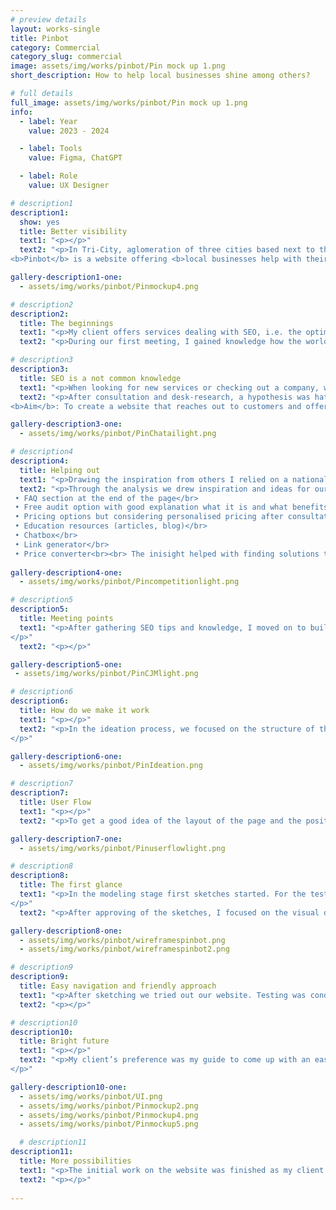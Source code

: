 ```yaml
---
# preview details
layout: works-single
title: Pinbot
category: Commercial
category_slug: commercial
image: assets/img/works/pinbot/Pin mock up 1.png
short_description: How to help local businesses shine among others?

# full details
full_image: assets/img/works/pinbot/Pin mock up 1.png
info:
  - label: Year
    value: 2023 - 2024

  - label: Tools
    value: Figma, ChatGPT

  - label: Role
    value: UX Designer

# description1
description1:
  show: yes
  title: Better visibility 
  text1: "<p></p>"
  text2: "<p>In Tri-City, aglomeration of three cities based next to the northern coast of Poland, there are many local businesses who want to gain new clients especially in the holiday seasons.</br></br>
<b>Pinbot</b> is a website offering <b>local businesses help with their SEO and better visibility</b> in the sea full of fishes.</p>"

gallery-description1-one:
  - assets/img/works/pinbot/Pinmockup4.png

# description2
description2:
  title: The beginnings 
  text1: "<p>My client offers services dealing with SEO, i.e. the optimisation of pages taking into account the search components of Google's web browser. Its services include various activities for improving and managing the Google My Company profile.</p>"
  text2: "<p>During our first meeting, I gained knowledge how the world of SEO works and what the market situation is in the city where the client works. My client is a freelancer collaborating with several local businesses offering gastronomic, touristic and general services. Many of his clients were unaware of the importance of positioning their business. His main aim was to show his offering helping local businesses to reach more customers.</br></p>"

# description3
description3:
  title: SEO is a not common knowledge
  text1: "<p>When looking for new services or checking out a company, we usually use several sources, both online and offline. One of the most common and trusted ways is to use Google's search engine. The website offers and is constantly improving the <b>Google My Business tool</b>, which plays a significant role in SEO by providing <b>current information about a company, showcasing services, location on a map and managing reviews, among other things.</b> As many as 50% of customers trust online reviews as much as referrals from loved ones, and 81% of them read reviews on Google.</p>"
  text2: "<p>After consultation and desk-research, a hypothesis was hatched that not many small business entrepreneurs know of the existence of SEO let alone its importance. </br></br><b>Hypothesis</b>: Local businesses do not know what SEO is and how it affects their business</br></br>
<b>Aim</b>: To create a website that reaches out to customers and offers them solutions for better visibility in Google search.</p>"

gallery-description3-one:
  - assets/img/works/pinbot/PinChatailight.png

# description4
description4:
  title: Helping out
  text1: "<p>Drawing the inspiration from others I relied on a national and global competitive analysis, including both large companies offering many solutions beyond SEO and smaller national businesses. The analysis included Whitespark, Brightlocal, Zgred, Visible and Localiq. Each company was examined against client guidelines, which can be seen in the graphic below</p>"
  text2: "<p>Through the analysis we drew inspiration and ideas for our product, including:</br></br>
 • FAQ section at the end of the page</br>
 • Free audit option with good explanation what it is and what benefits it gives</br>
 • Pricing options but considering personalised pricing after consultation</br>
 • Education resources (articles, blog)</br>
 • Chatbox</br>
 • Link generator</br>
 • Price converter<br><br> The inisight helped with finding solutions that could easily help and educate business owners.</p>"
  
gallery-description4-one:
  - assets/img/works/pinbot/Pincompetitionlight.png

# description5
description5:
  title: Meeting points
  text1: "<p>After gathering SEO tips and knowledge, I moved on to building a Customer Journey Map based on client collaboration and customer experience. The most important thing at this stage was to establish touch points and encourage the client to take advantage of a free audit of their business so that they would consider further collaboration and convert one of Pinbot's offers.
</p>"
  text2: "<p></p>"

gallery-description5-one:
 - assets/img/works/pinbot/PinCJMlight.png

# description6
description6:
  title: How do we make it work
  text1: "<p></p>"
  text2: "<p>In the ideation process, we focused on the structure of the site and content through brainstorming. While looking for a solution for your local business <b>it’s important to have delivered easy solutions</b>. We developed the idea of a <b>free Google My Business Profile audit</b> in preparation for further delineating the path of the process, developed FAQs for the subpages and cut down on the idea of effectively showing the offer in an understandable and accessible way.</br></br>In addition, we tackled the marketing side by developing initial ideas for customer loyalty.</br></br>The main aim was to come up with <b>a clear structure for the website with easy and understandable language providing the offer for clients who didn’t have much experience with SEO before.</b>
</p>"

gallery-description6-one:
  - assets/img/works/pinbot/PinIdeation.png

# description7
description7:
  title: User Flow
  text1: "<p></p>"
  text2: "<p>To get a good idea of the layout of the page and the positioning of the most important elements, I created a User Flow, which can be found below.  It contains the general layout of the page, detailing the free audit trail.</p>"

gallery-description7-one:
  - assets/img/works/pinbot/Pinuserflowlight.png

# description8
description8:
  title: The first glance
  text1: "<p>In the modeling stage first sketches started. For the testing I prepared wireframes that were discussed with the client. 
</p>"
  text2: "<p>After approving of the sketches, I focused on the visual design. My client’s preference was my guide to come up with a friendly, easy to read typography and matching colours. </p>"

gallery-description8-one:
  - assets/img/works/pinbot/wireframespinbot.png
  - assets/img/works/pinbot/wireframespinbot2.png

# description9
description9:
  title: Easy navigation and friendly approach
  text1: "<p>After sketching we tried out our website. Testing was conducted on two people face to face. For our test we made sure to choose people who had a little knowledge of what local SEO was but were willing to learn. In the scenario, they imagined themselves to be owners of a small cafe in Gdańsk whose business wasn't prospering and wanted to improve their visibility in internet. Our emphasis on the website was a clear, easy promotion of services. Participants confirmed that they had very small problems with finding the information they needed, they declared to understand each section presented on the website. A problem occured on section dedicated to 'Free audit' where <b>after choosing the option 'Can't seem to find my business, check here' they couldn't go back to the search engine after reading the cues</b>. For that matter <b>I included a button returning to the previous search.</b></p>" 
  text2: "<p></p>"

# description10
description10:
  title: Bright future
  text1: "<p></p>"
  text2: "<p>My client’s preference was my guide to come up with an easy to read but bold typography and matching colors for the visual look of his service. We established a color <b>green as it brings friendliness and encourages growth</b> in hope it invites business owners to take a closer look at their work’s prosperity and goals.
</p>"

gallery-description10-one:
  - assets/img/works/pinbot/UI.png
  - assets/img/works/pinbot/Pinmockup2.png
  - assets/img/works/pinbot/Pinmockup4.png
  - assets/img/works/pinbot/Pinmockup5.png

  # description11
description11:
  title: More possibilities
  text1: "<p>The initial work on the website was finished as my client was content with having his service presented online. Although this process of our collaboration was closed, the new door opened and we discussed further plans that include projecting a mobile application of Pinbot with an account access for the customers who chose long term offer. The plan is to create a chart dashboard with all business informations and option for owners of multiple business to manage their raports on how their businesses prosper.</p>"
  text2: "<p></p>"
  
---
```

